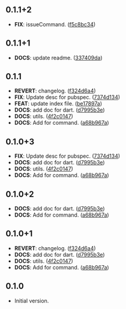 ## 0.1.1+2

 - **FIX**: issueCommand. ([f5c8bc34](https://github.com/dart-action/tools/commit/f5c8bc34bebe5efcc741f682ce9c9120c851700b))

## 0.1.1+1

 - **DOCS**: update readme. ([337409da](https://github.com/dart-action/tools/commit/337409da1ea6d2c1e44fdd739dcb76749935bd19))

## 0.1.1

 - **REVERT**: changelog. ([f324d6a4](https://github.com/dart-action/tools/commit/f324d6a405fbe6a081bbee43109492ed42c0b862))
 - **FIX**: Update desc for pubspec. ([7374d134](https://github.com/dart-action/tools/commit/7374d13440eff72d287e1311984416a4424252a4))
 - **FEAT**: update index file. ([be17897a](https://github.com/dart-action/tools/commit/be17897a8399caea577ba0c97955a00611fd4678))
 - **DOCS**: add doc for dart. ([d7995b3e](https://github.com/dart-action/tools/commit/d7995b3e5154a3da4e672a9f8cc6afc51e4362a8))
 - **DOCS**: utils. ([4f2c0147](https://github.com/dart-action/tools/commit/4f2c014743b0a803c7fde554044baf1fc08a36df))
 - **DOCS**: Add for command. ([a68b967a](https://github.com/dart-action/tools/commit/a68b967ab9fab2656cdff9fbe1af89cc8bedb830))

## 0.1.0+3

 - **FIX**: Update desc for pubspec. ([7374d134](https://github.com/dart-action/tools/commit/7374d13440eff72d287e1311984416a4424252a4))
 - **DOCS**: add doc for dart. ([d7995b3e](https://github.com/dart-action/tools/commit/d7995b3e5154a3da4e672a9f8cc6afc51e4362a8))
 - **DOCS**: utils. ([4f2c0147](https://github.com/dart-action/tools/commit/4f2c014743b0a803c7fde554044baf1fc08a36df))
 - **DOCS**: Add for command. ([a68b967a](https://github.com/dart-action/tools/commit/a68b967ab9fab2656cdff9fbe1af89cc8bedb830))

## 0.1.0+2

 - **DOCS**: add doc for dart. ([d7995b3e](https://github.com/dart-action/tools/commit/d7995b3e5154a3da4e672a9f8cc6afc51e4362a8))
 - **DOCS**: Add for command. ([a68b967a](https://github.com/dart-action/tools/commit/a68b967ab9fab2656cdff9fbe1af89cc8bedb830))

## 0.1.0+1

 - **REVERT**: changelog. ([f324d6a4](https://github.com/dart-action/tools/commit/f324d6a405fbe6a081bbee43109492ed42c0b862))
 - **DOCS**: add doc for dart. ([d7995b3e](https://github.com/dart-action/tools/commit/d7995b3e5154a3da4e672a9f8cc6afc51e4362a8))
 - **DOCS**: utils. ([4f2c0147](https://github.com/dart-action/tools/commit/4f2c014743b0a803c7fde554044baf1fc08a36df))
 - **DOCS**: Add for command. ([a68b967a](https://github.com/dart-action/tools/commit/a68b967ab9fab2656cdff9fbe1af89cc8bedb830))

## 0.1.0

- Initial version.
